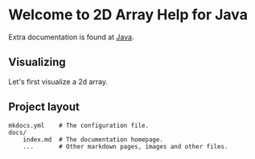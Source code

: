 # Welcome to 2D Array Help for Java

Extra documentation is found at [Java](https://docs.oracle.com/javase/7/docs/api/java/util/Arrays.html).

## Visualizing

Let's first visualize a 2d array.

## Project layout

    mkdocs.yml    # The configuration file.
    docs/
        index.md  # The documentation homepage.
        ...       # Other markdown pages, images and other files.
